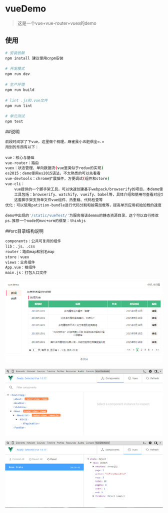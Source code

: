 # vueDemo

> 这是一个vue+vue-router+vuex的demo

## 使用

``` bash
# 安装依赖
npm install 建议使用cnpm安装

# 开发模式
npm run dev

# 生产环境
npm run build

# lint .js和.vue文件
npm run lint

# 单元测试
npm test
```
##说明

``` bash
前段时间学了下vue，这里做个梳理，麻雀虽小五脏俱全=.=
用到的东西有以下：

vue：核心与基础
vue-router：路由
vuex：状态管理、单向数据流(vue里类似于redux的实现)
es2015：demo使用es2015语法，不太熟悉的可以先看看
vue-devtools：chrome扩展插件，方便调试(组件和store)
vue-cli：
    vue提供的一个脚手架工具，可以快速创建基于webpack/browserify的项目，本demo使用browserify，
    工具包括：browserify、watchify、vueify、babel等，具体介绍和使用可查看对应文档。
    这套脚手架支持单文件vue组件、热重载、代码检查等
优化：可以使用patition-bundle进行代码分割和按需加载等，提高单页应用初始加载的速度

demo中出现的'/static/vueTest/'为服务端该demmo的静态资源目录，这个可以自行修改
ps.推荐一个node的mvc+orm的框架：thinkjs
```

##src目录结构说明

``` bash
components：公共可复用的组件
lib：.js、.css
router：路由map和别名map
store：vuex
views：业务组件
App.vue：根组件
main.js：打包入口文件
```


![演示](https://github.com/wjljan/vue-demo/raw/master/img/1.png)

![dev-tools](https://github.com/wjljan/vue-demo/raw/master/img/2.png)

![dev-tools](https://github.com/wjljan/vue-demo/raw/master/img/3.png)
